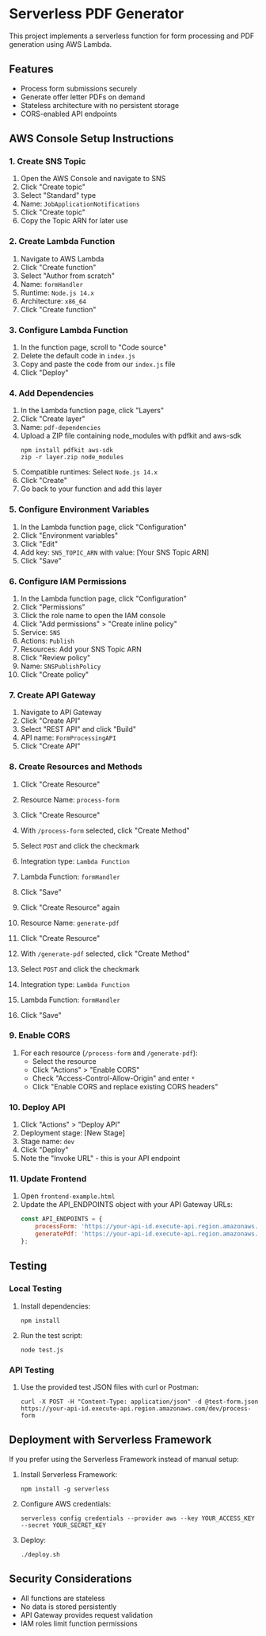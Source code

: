 # Serverless PDF Generator

This project implements a serverless function for form processing and PDF generation using AWS Lambda.

## Features

- Process form submissions securely
- Generate offer letter PDFs on demand
- Stateless architecture with no persistent storage
- CORS-enabled API endpoints

## AWS Console Setup Instructions

### 1. Create SNS Topic

1. Open the AWS Console and navigate to SNS
2. Click "Create topic"
3. Select "Standard" type
4. Name: `JobApplicationNotifications`
5. Click "Create topic"
6. Copy the Topic ARN for later use

### 2. Create Lambda Function

1. Navigate to AWS Lambda
2. Click "Create function"
3. Select "Author from scratch"
4. Name: `formHandler`
5. Runtime: `Node.js 14.x`
6. Architecture: `x86_64`
7. Click "Create function"

### 3. Configure Lambda Function

1. In the function page, scroll to "Code source"
2. Delete the default code in `index.js`
3. Copy and paste the code from our `index.js` file
4. Click "Deploy"

### 4. Add Dependencies

1. In the Lambda function page, click "Layers"
2. Click "Create layer"
3. Name: `pdf-dependencies`
4. Upload a ZIP file containing node_modules with pdfkit and aws-sdk
   ```
   npm install pdfkit aws-sdk
   zip -r layer.zip node_modules
   ```
5. Compatible runtimes: Select `Node.js 14.x`
6. Click "Create"
7. Go back to your function and add this layer

### 5. Configure Environment Variables

1. In the Lambda function page, click "Configuration"
2. Click "Environment variables"
3. Click "Edit"
4. Add key: `SNS_TOPIC_ARN` with value: [Your SNS Topic ARN]
5. Click "Save"

### 6. Configure IAM Permissions

1. In the Lambda function page, click "Configuration"
2. Click "Permissions"
3. Click the role name to open the IAM console
4. Click "Add permissions" > "Create inline policy"
5. Service: `SNS`
6. Actions: `Publish`
7. Resources: Add your SNS Topic ARN
8. Click "Review policy"
9. Name: `SNSPublishPolicy`
10. Click "Create policy"

### 7. Create API Gateway

1. Navigate to API Gateway
2. Click "Create API"
3. Select "REST API" and click "Build"
4. API name: `FormProcessingAPI`
5. Click "Create API"

### 8. Create Resources and Methods

1. Click "Create Resource"
2. Resource Name: `process-form`
3. Click "Create Resource"
4. With `/process-form` selected, click "Create Method"
5. Select `POST` and click the checkmark
6. Integration type: `Lambda Function`
7. Lambda Function: `formHandler`
8. Click "Save"

9. Click "Create Resource" again
10. Resource Name: `generate-pdf`
11. Click "Create Resource"
12. With `/generate-pdf` selected, click "Create Method"
13. Select `POST` and click the checkmark
14. Integration type: `Lambda Function`
15. Lambda Function: `formHandler`
16. Click "Save"

### 9. Enable CORS

1. For each resource (`/process-form` and `/generate-pdf`):
   - Select the resource
   - Click "Actions" > "Enable CORS"
   - Check "Access-Control-Allow-Origin" and enter `*`
   - Click "Enable CORS and replace existing CORS headers"

### 10. Deploy API

1. Click "Actions" > "Deploy API"
2. Deployment stage: [New Stage]
3. Stage name: `dev`
4. Click "Deploy"
5. Note the "Invoke URL" - this is your API endpoint

### 11. Update Frontend

1. Open `frontend-example.html`
2. Update the API_ENDPOINTS object with your API Gateway URLs:
   ```javascript
   const API_ENDPOINTS = {
       processForm: 'https://your-api-id.execute-api.region.amazonaws.com/dev/process-form',
       generatePdf: 'https://your-api-id.execute-api.region.amazonaws.com/dev/generate-pdf'
   };
   ```

## Testing

### Local Testing

1. Install dependencies:
   ```
   npm install
   ```

2. Run the test script:
   ```
   node test.js
   ```

### API Testing

1. Use the provided test JSON files with curl or Postman:
   ```
   curl -X POST -H "Content-Type: application/json" -d @test-form.json https://your-api-id.execute-api.region.amazonaws.com/dev/process-form
   ```

## Deployment with Serverless Framework

If you prefer using the Serverless Framework instead of manual setup:

1. Install Serverless Framework:
   ```
   npm install -g serverless
   ```

2. Configure AWS credentials:
   ```
   serverless config credentials --provider aws --key YOUR_ACCESS_KEY --secret YOUR_SECRET_KEY
   ```

3. Deploy:
   ```
   ./deploy.sh
   ```

## Security Considerations

- All functions are stateless
- No data is stored persistently
- API Gateway provides request validation
- IAM roles limit function permissions
